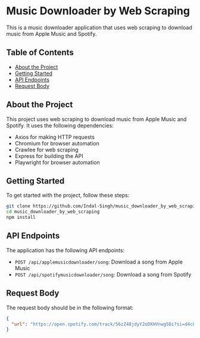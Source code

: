 # Music Downloader by Web Scraping

This is a music downloader application that uses web scraping to download music from Apple Music and Spotify.

## Table of Contents

* [About the Project](#about-the-project)
* [Getting Started](#getting-started)
* [API Endpoints](#api-endpoints)
* [Request Body](#request-body)

## About the Project

This project uses web scraping to download music from Apple Music and Spotify. It uses the following dependencies:

* Axios for making HTTP requests
* Chromium for browser automation
* Crawlee for web scraping
* Express for building the API
* Playwright for browser automation

## Getting Started

To get started with the project, follow these steps:

```bash
git clone https://github.com/Indal-Singh/music_downloader_by_web_scraping
cd music_downloader_by_web_scraping
npm install
```
## API Endpoints

The application has the following API endpoints:

* `POST /api/applemusicdownloader/song`: Download a song from Apple Music
* `POST /api/spotifymusicdownloader/song`: Download a song from Spotify

## Request Body

The request body should be in the following format:
```json
{
  "url": "https://open.spotify.com/track/56zZ48jdyY2oDXHVnwg5Di?si=d4c88779e7ff4015"
}